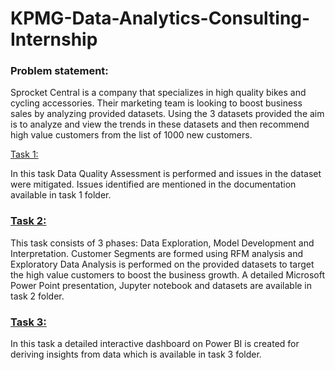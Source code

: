 # KPMG-Data-Analytics-Consulting-Internship

### Problem statement:

Sprocket Central is a company that specializes in high quality bikes and cycling accessories. Their marketing team is looking to boost business sales by analyzing provided datasets. Using the 3 datasets provided the aim is to analyze and view the trends in these datasets and then recommend high value customers from the list of 1000 new customers.

<a href="https://github.com/Haseeb983/KPMG-Data-Analytics-Consulting-Internship/tree/main/Module%201">Task 1:<a/>
  
In this task Data Quality Assessment is performed and issues in the dataset were mitigated. Issues identified are mentioned in the documentation available in task 1 folder.

### <a href="https://github.com/Haseeb983/KPMG-Data-Analytics-Consulting-Internship/tree/main/Module%202">Task 2:<a/>

This task consists of 3 phases: Data Exploration, Model Development and Interpretation. Customer Segments are formed using RFM analysis and Exploratory Data Analysis is performed on the provided datasets to target the high value customers to boost the business growth. A detailed Microsoft Power Point presentation, Jupyter notebook and datasets are available in task 2 folder.

### <a href="https://github.com/Haseeb983/KPMG-Data-Analytics-Consulting-Internship/tree/main/Module%203">Task 3:<a/>

In this task a detailed interactive dashboard on Power BI is created for deriving insights from data which is available in task 3 folder.


